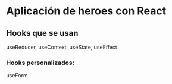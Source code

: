 # Aplicación de heroes con React
## Hooks que se usan
useReducer, useContext, useState, useEffect

### Hooks personalizados:
useForm
